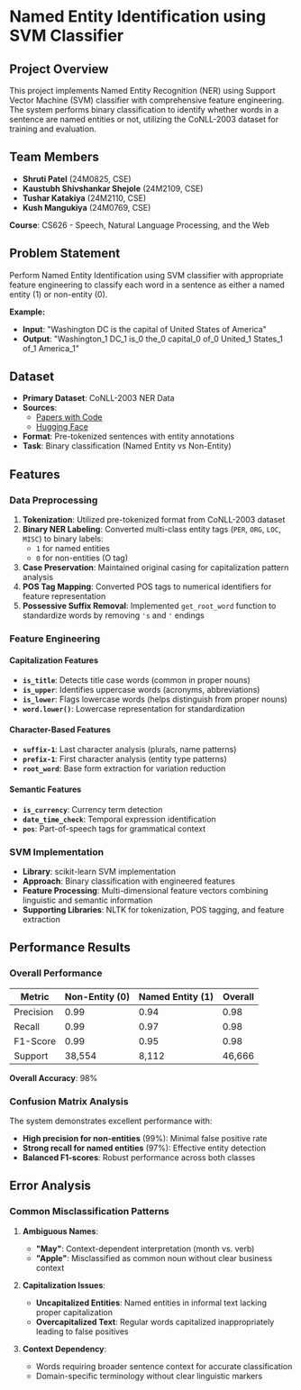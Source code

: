 # Named Entity Identification using SVM Classifier

## Project Overview

This project implements Named Entity Recognition (NER) using Support Vector Machine (SVM) classifier with comprehensive feature engineering. The system performs binary classification to identify whether words in a sentence are named entities or not, utilizing the CoNLL-2003 dataset for training and evaluation.

## Team Members

- **Shruti Patel** (24M0825, CSE)
- **Kaustubh Shivshankar Shejole** (24M2109, CSE)  
- **Tushar Katakiya** (24M2110, CSE)
- **Kush Mangukiya** (24M0769, CSE)

  
**Course**: CS626 - Speech, Natural Language Processing, and the Web  


## Problem Statement

Perform Named Entity Identification using SVM classifier with appropriate feature engineering to classify each word in a sentence as either a named entity (1) or non-entity (0).

**Example:**
- **Input**: "Washington DC is the capital of United States of America"
- **Output**: "Washington_1 DC_1 is_0 the_0 capital_0 of_0 United_1 States_1 of_1 America_1"

## Dataset

- **Primary Dataset**: CoNLL-2003 NER Data
- **Sources**: 
  - [Papers with Code](https://paperswithcode.com/dataset/conll-2003)
  - [Hugging Face](https://huggingface.co/datasets/conll2003)
- **Format**: Pre-tokenized sentences with entity annotations
- **Task**: Binary classification (Named Entity vs Non-Entity)

## Features

### Data Preprocessing

1. **Tokenization**: Utilized pre-tokenized format from CoNLL-2003 dataset
2. **Binary NER Labeling**: Converted multi-class entity tags (`PER`, `ORG`, `LOC`, `MISC`) to binary labels:
   - `1` for named entities
   - `0` for non-entities (O tag)
3. **Case Preservation**: Maintained original casing for capitalization pattern analysis
4. **POS Tag Mapping**: Converted POS tags to numerical identifiers for feature representation
5. **Possessive Suffix Removal**: Implemented `get_root_word` function to standardize words by removing `'s` and `'` endings

### Feature Engineering

#### Capitalization Features
- **`is_title`**: Detects title case words (common in proper nouns)
- **`is_upper`**: Identifies uppercase words (acronyms, abbreviations)
- **`is_lower`**: Flags lowercase words (helps distinguish from proper nouns)
- **`word.lower()`**: Lowercase representation for standardization

#### Character-Based Features
- **`suffix-1`**: Last character analysis (plurals, name patterns)
- **`prefix-1`**: First character analysis (entity type patterns)
- **`root_word`**: Base form extraction for variation reduction

#### Semantic Features
- **`is_currency`**: Currency term detection
- **`date_time_check`**: Temporal expression identification
- **`pos`**: Part-of-speech tags for grammatical context

### SVM Implementation

- **Library**: scikit-learn SVM implementation
- **Approach**: Binary classification with engineered features
- **Feature Processing**: Multi-dimensional feature vectors combining linguistic and semantic information
- **Supporting Libraries**: NLTK for tokenization, POS tagging, and feature extraction

## Performance Results

### Overall Performance
| Metric    | Non-Entity (0) | Named Entity (1) | Overall |
|-----------|----------------|------------------|---------|
| Precision | 0.99           | 0.94             | 0.98    |
| Recall    | 0.99           | 0.97             | 0.98    |
| F1-Score  | 0.99           | 0.95             | 0.98    |
| Support   | 38,554         | 8,112            | 46,666  |

**Overall Accuracy**: 98%

### Confusion Matrix Analysis

The system demonstrates excellent performance with:
- **High precision for non-entities** (99%): Minimal false positive rate
- **Strong recall for named entities** (97%): Effective entity detection
- **Balanced F1-scores**: Robust performance across both classes

## Error Analysis

### Common Misclassification Patterns

1. **Ambiguous Names**:
   - **"May"**: Context-dependent interpretation (month vs. verb)
   - **"Apple"**: Misclassified as common noun without clear business context

2. **Capitalization Issues**:
   - **Uncapitalized Entities**: Named entities in informal text lacking proper capitalization
   - **Overcapitalized Text**: Regular words capitalized inappropriately leading to false positives

3. **Context Dependency**:
   - Words requiring broader sentence context for accurate classification
   - Domain-specific terminology without clear linguistic markers


